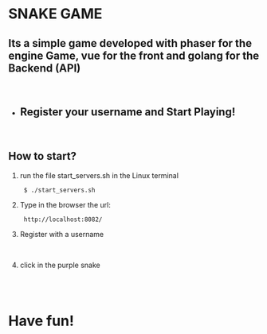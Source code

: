 
# SNAKE GAME

## Its a simple game developed with phaser for the engine Game, vue for the front and golang for the Backend (API)

<br>

* ## Register your username and Start Playing!

<br>

## How to start?
    
1. run the file start_servers.sh in the Linux terminal

        $ ./start_servers.sh

2. Type in the browser the url:
        
        http://localhost:8082/

3. Register with a username

<br>

4. click in the purple snake
<br>
<br>

# Have fun!